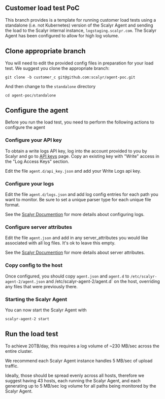 ## Customer load test PoC

This branch provides is a template for running customer load tests using
a standalone (i.e. not Kubernetes) version of the Scalyr Agent and sending the
load to the Scalyr internal instance, `logstaging.scalyr.com`.  The Scalyr
Agent has been configured to allow for high log volume.

## Clone appropriate branch

You will need to edit the provided config files in preparation for your
load test.  We suggest you clone the appropriate branch:

    git clone -b customer_c git@github.com:scalyr/agent-poc.git

And then change to the `standalone` directory

    cd agent-poc/standalone

## Configure the agent

Before you run the load test, you need to perform the following actions
to configure the agent

### Configure your API key

To obtain a write logs API key, log into the account provided to you
by Scalyr and go to [API keys](https://logstaging.scalyr.com/keys) page.
Copy an existing key with "Write" access in the "Log Access Keys" section.

Edit the file `agent.d/api_key.json` and add your Write Logs api key.
  
### Configure your logs

Edit the file `agent.d/logs.json` and add log config entries for each path
you want to monitor.  Be sure to set a unique parser type for each unique
file format.

See the [Scalyr
Documention](https://app.scalyr.com/help/scalyr-agent?#logUpload) for more
details about configuring logs.

### Configure server attributes

Edit the file `agent.json` and add in any server\_attributes you would like
associated with all log files.  It's ok to leave this empty.

See the [Scalyr
Documention](https://app.scalyr.com/help/scalyr-agent?#hostname) for more
details about server attributes.

### Copy config to the host

Once configured, you should copy `agent.json` and `agent.d` to
`/etc/scalyr-agent-2/agent.json` and /etc/scalyr-agent-2/agent.d` on the
host, overriding any files that were previously there.

### Starting the Scalyr Agent

You can now start the Scalyr Agent with

    scalyr-agent-2 start

## Run the load test

To achieve 20TB/day, this requires a log volume of ~230 MB/sec across the entire cluster.

We recommend each Scalyr Agent instance handles 5 MB/sec of upload traffic.

Ideally, those should be spread evenly across all hosts, therefore we suggest
having 43 hosts, each running the Scalyr Agent, and each generating up to 5
MB/sec log volume for all paths being monitored by the Scalyr Agent.

